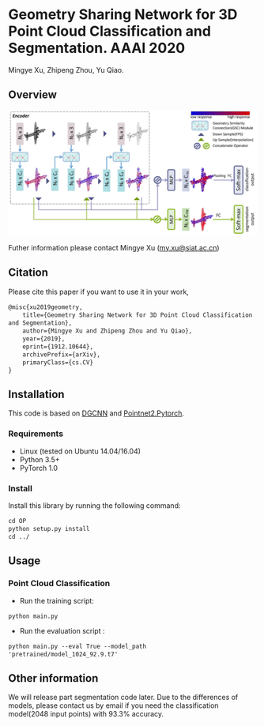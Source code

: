 # Geometry Sharing Network for 3D Point Cloud Classification and Segmentation. AAAI 2020
Mingye Xu, Zhipeng Zhou, Yu Qiao.

## Overview

<img src = './imgs/network.png' width = 800>

Futher information please contact Mingye Xu (my.xu@siat.ac.cn)

## Citation
Please cite this paper if you want to use it in your work,

    @misc{xu2019geometry,
        title={Geometry Sharing Network for 3D Point Cloud Classification and Segmentation},
        author={Mingye Xu and Zhipeng Zhou and Yu Qiao},
        year={2019},
        eprint={1912.10644},
        archivePrefix={arXiv},
        primaryClass={cs.CV}
    }


## Installation
This code is based on [DGCNN](https://github.com/WangYueFt/dgcnn) and [Pointnet2.Pytorch](https://github.com/erikwijmans/Pointnet2_PyTorch).  

### Requirements
* Linux (tested on Ubuntu 14.04/16.04)
* Python 3.5+
* PyTorch 1.0

### Install 
Install this library by running the following command:

```shell
cd OP
python setup.py install
cd ../
```

## Usage

### Point Cloud Classification
* Run the training script:

``` 
python main.py 
```

* Run the evaluation script :
```
python main.py --eval True --model_path 'pretrained/model_1024_92.9.t7'
```

## Other information
We will release part segmentation code later. Due to the differences of models, please contact us by email if you need the classification model(2048 input points) with 93.3% accuracy.



